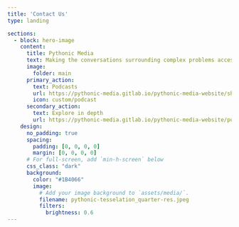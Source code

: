 ```yaml
---
title: 'Contact Us'
type: landing

sections:
  - block: hero-image
    content:
      title: Pythonic Media
      text: Making the conversations surrounding complex problems accessible
      image:
        folder: main
      primary_action: 
        text: Podcasts
        url: https://pythonic-media.gitlab.io/pythonic-media-website/shows/all/
        icon: custom/podcast
      secondary_action:
        text: Explore in depth
        url: https://pythonic-media.gitlab.io/pythonic-media-website/post/
    design:
      no_padding: true
      spacing:
        padding: [0, 0, 0, 0]
        margin: [0, 0, 0, 0]
      # For full-screen, add `min-h-screen` below
      css_class: "dark"
      background:
        color: "#1B4066"
        image:
          # Add your image background to `assets/media/`.
          filename: pythonic-tesselation_quarter-res.jpeg
          filters:
            brightness: 0.6
---
```

